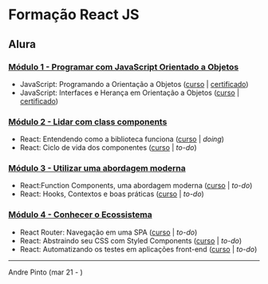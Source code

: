 # Formação React JS
## Alura

### [Módulo 1 - Programar com JavaScript Orientado a Objetos](https://github.com/andre6293/Alura-React-JS/tree/main/1%20-%20Programar%20com%20JavaScript%20Orientado%20a%20Objetos)
  * JavaScript: Programando a Orientação a Objetos ([curso](https://cursos.alura.com.br/course/javascritpt-orientacao-objetos) | [certificado](https://cursos.alura.com.br/certificate/820480f0-a937-4d69-9f53-15dba3651872))
  * JavaScript: Interfaces e Herança em Orientação a Objetos ([curso](https://cursos.alura.com.br/course/javascript-polimorfismo) | [certificado](https://cursos.alura.com.br/certificate/63cc2eff-3c00-432e-bb53-a61d5adcc231))
### [Módulo 2 - Lidar com class components]()
  * React: Entendendo como a biblioteca funciona ([curso](https://cursos.alura.com.br/course/react-js) | *doing*)
  * React: Ciclo de vida dos componentes ([curso](https://cursos.alura.com.br/course/react-ciclo-de-vida) | *to-do*)
### [Módulo 3 - Utilizar uma abordagem moderna]()
  * React:Function Components, uma abordagem moderna ([curso](https://cursos.alura.com.br/course/react-function-components) | *to-do*)
  * React: Hooks, Contextos e boas práticas ([curso](https://cursos.alura.com.br/course/react-hooks-e-formularios) | *to-do*)
### [Módulo 4 - Conhecer o Ecossistema]()
  * React Router: Navegação em uma SPA ([curso](https://cursos.alura.com.br/course/react-router-navegacao-spa) | *to-do*)
  * React: Abstraindo seu CSS com Styled Components ([curso](https://cursos.alura.com.br/course/react-styled-components) | *to-do*)
  * React: Automatizando os testes em aplicações front-end ([curso](https://cursos.alura.com.br/course/react-automatizando-testes) | *to-do*)

---
Andre Pinto (mar 21 - )
